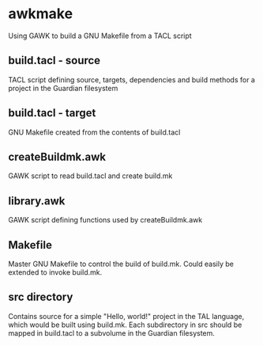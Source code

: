 # awkmake

Using GAWK to build a GNU Makefile from a TACL script

## build.tacl - source
TACL script defining source, targets, dependencies and build methods for a project in the Guardian filesystem

## build.tacl - target
GNU Makefile created from the contents of build.tacl

## createBuildmk.awk
GAWK script to read build.tacl and create build.mk

## library.awk
GAWK script defining functions used by createBuildmk.awk

## Makefile
Master GNU Makefile to control the build of build.mk. Could easily be extended to invoke build.mk.

## src directory
Contains source for a simple "Hello, world!" project in the TAL language, which would be built using build.mk. Each subdirectory in src should be mapped in build.tacl to a subvolume in the Guardian filesystem.
